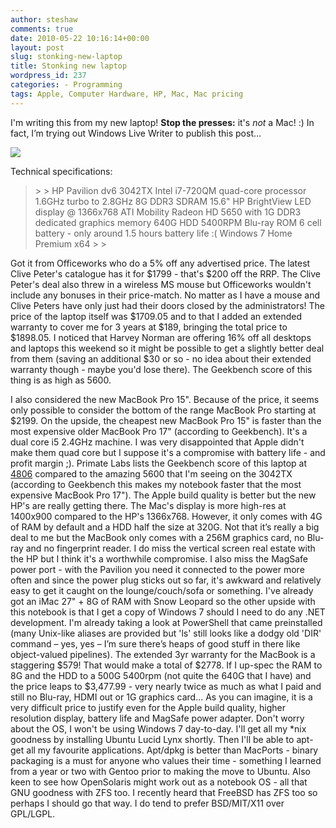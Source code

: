 ```yaml
---
author: steshaw
comments: true
date: 2010-05-22 10:16:14+00:00
layout: post
slug: stonking-new-laptop
title: Stonking new laptop
wordpress_id: 237
categories: - Programming
tags: Apple, Computer Hardware, HP, Mac, Mac pricing
---
```


I'm writing this from my new laptop! **Stop the presses:** it's _not_ a Mac! :) In fact, I’m trying out Windows Live Writer to publish this post…

 

[![](http://steshaw.files.wordpress.com/2010/05/hp-pavilion-dv6.jpeg?w=300)](http://steshaw.files.wordpress.com/2010/05/hp-pavilion-dv6.jpeg)



Technical specifications:

 

<blockquote>  
> 
> HP Pavilion dv6 3042TX        
Intel i7-720QM quad-core processor 1.6GHz turbo to 2.8GHz         
8G DDR3 SDRAM         
15.6" HP BrightView LED display @ 1366x768         
ATI Mobility Radeon HD 5650 with 1G DDR3 dedicated graphics memory         
640G HDD 5400RPM         
Blu-ray ROM         
6 cell battery - only around 1.5 hours battery life :(         
Windows 7 Home Premium x64
> 
> </blockquote>

 

Got it from Officeworks who do a 5% off any advertised price. The latest Clive Peter's catalogue has it for $1799 - that's $200 off the RRP. The Clive Peter's deal also threw in a wireless MS mouse but Officeworks wouldn't include any bonuses in their price-match. No matter as I have a mouse and Clive Peters have only just had their doors closed by the administrators! The price of the laptop itself was $1709.05 and to that I added an extended warranty to cover me for 3 years at $189, bringing the total price to $1898.05. I noticed that Harvey Norman are offering 16% off all desktops and laptops this weekend so it might be possible to get a slightly better deal from them (saving an additional $30 or so - no idea about their extended warranty though - maybe you'd lose there). The Geekbench score of this thing is as high as 5600.

 

I also considered the new MacBook Pro 15". Because of the price, it seems only possible to consider the bottom of the range MacBook Pro starting at $2199. On the upside, the cheapest new MacBook Pro 15" is faster than the most expensive older MacBook Pro 17" (according to Geekbench). It's a dual core i5 2.4GHz machine. I was very disappointed that Apple didn't make them quad core but I suppose it's a compromise with battery life - and profit margin ;). Primate Labs lists the Geekbench score of this laptop at [4806](http://www.primatelabs.ca/blog/2010/04/macbookpro-benchmarks/) compared to the amazing 5600 that I'm seeing on the 3042TX (according to Geekbench this makes my notebook faster that the most expensive MacBook Pro 17"). The Apple build quality is better but the new HP's are really getting there. The Mac's display is more high-res at 1400x900 compared to the HP's 1366x768. However, it only comes with 4G of RAM by default and a HDD half the size at 320G. Not that it’s really a big deal to me but the MacBook only comes with a 256M graphics card, no Blu-ray and no fingerprint reader. I do miss the vertical screen real estate with the HP but I think it's a worthwhile compromise. I also miss the MagSafe power port - with the Pavilion you need it connected to the power more often and since the power plug sticks out so far, it's awkward and relatively easy to get it caught on the lounge/couch/sofa or something. I've already got an iMac 27" + 8G of RAM with Snow Leopard so the other upside with this notebook is that I get a copy of Windows 7 should I need to do any .NET development. I'm already taking a look at PowerShell that came preinstalled (many Unix-like aliases are provided but 'ls' still looks like a dodgy old 'DIR' command – yes, yes – I’m sure there’s heaps of good stuff in there like object-valued pipelines). The extended 3yr warranty for the MacBook is a staggering $579! That would make a total of $2778. If I up-spec the RAM to 8G and the HDD to a 500G 5400rpm (not quite the 640G that I have) and the price leaps to $3,477.99 - very nearly twice as much as what I paid and still no Blu-ray, HDMI out or 1G graphics card... As you can imagine, it is a very difficult price to justify even for the Apple build quality, higher resolution display, battery life and MagSafe power adapter. Don't worry about the OS, I won't be using Windows 7 day-to-day. I'll get all my *nix goodness by installing Ubuntu Lucid Lynx shortly. Then I'll be able to apt-get all my favourite applications. Apt/dpkg is better than MacPorts - binary packaging is a must for anyone who values their time - something I learned from a year or two with Gentoo prior to making the move to Ubuntu. Also keen to see how OpenSolaris might work out as a notebook OS - all that GNU goodness with ZFS too. I recently heard that FreeBSD has ZFS too so perhaps I should go that way. I do tend to prefer BSD/MIT/X11 over GPL/LGPL.

